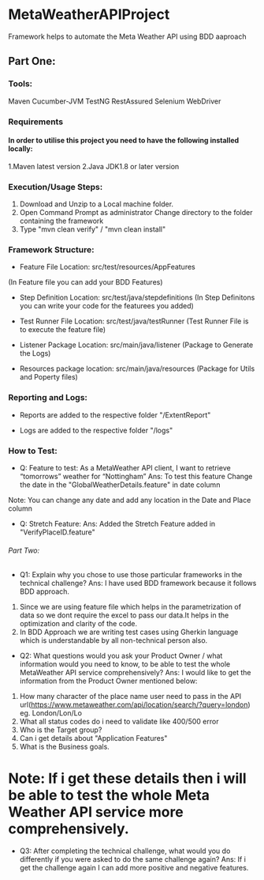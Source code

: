 # MetaWeatherAPIProject

Framework helps to automate the Meta Weather API using BDD aaproach



## Part One: 

### Tools:

Maven
Cucumber-JVM
TestNG
RestAssured
Selenium WebDriver


### Requirements
#### In order to utilise this project you need to have the following installed locally:

1.Maven latest version
2.Java JDK1.8 or later version


### Execution/Usage Steps:

1. Download and Unzip to a Local machine folder.
2. Open Command Prompt as administrator Change directory to the folder containing the framework
3. Type "mvn clean verify" / "mvn clean install"


### Framework Structure:

* Feature File Location: src/test/resources/AppFeatures

(In Feature file you can add your BDD Features)

* Step Definition Location: src/test/java/stepdefinitions
(In Step Definitons you can write your code for the featurees you added)

* Test Runner File Location: src/test/java/testRunner
(Test Runner File is to execute the feature file)

* Listener Package Location: src/main/java/listener
(Package to Generate the Logs)

* Resources package location: src/main/java/resources
(Package for Utils and Poperty files)


### Reporting and Logs: 

* Reports are added to the respective folder "/ExtentReport"

* Logs are added to the respective folder "/logs"



### How to Test:
* Q: Feature to test: As a MetaWeather API client, I want to retrieve “tomorrows” weather for “Nottingham”
Ans: To test this feature Change the date in the "GlobalWeatherDetails.feature" in date column

Note: You can change any date and add any location in the Date and Place column 


* Q: Stretch Feature:
Ans: Added the Stretch Feature added in "VerifyPlaceID.feature"





###### Part Two:

* Q1: Explain why you chose to use those particular frameworks in the technical challenge?
Ans: I have used BDD framework because it follows BDD approach. 

1. Since we are using feature file which helps in the parametrization of data so we dont require the excel to pass our data.It helps in the optimization and clarity of the code.
2. In BDD Approach we are writing test cases using Gherkin language which is understandable by all non-technical person also.





* Q2: What questions would you ask your Product Owner / what information would you need to know, to be able to test the whole MetaWeather API service comprehensively?
Ans: I would like to get the information from the Product Owner mentioned below:

1. How many character of the place name user need to pass in the API url(https://www.metaweather.com/api/location/search/?query=london)
eg. London/Lon/Lo
2. What all status codes do i need to validate like 400/500 error
3. Who is the Target group?
4. Can i get details about "Application Features"
5. What is the Business goals.

# Note: If i get these details then i will be able to test the whole Meta Weather API service more comprehensively.




* Q3: After completing the technical challenge, what would you do differently if you were asked to do the same challenge again?
Ans: If i get the challenge again I can add more positive and negative features.


